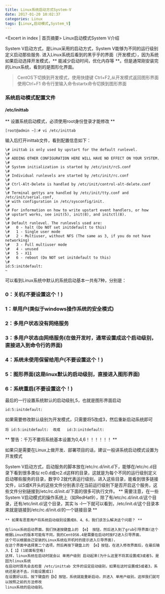 ```yaml
---
title: Linux系统启动方式System-V
date: 2017-01-20 10:02:37
categories: Linux
tags: [Linux,启动模式,System_V]
---
```


<Excert in index | 首页摘要>
Linux启动模式System V介绍
<!-- more -->
<the rest of contents>

System V启动方式，是Linux采用的启动方式，System V能够为不同的运行级别定义启动那些服务.
进入Linux系统后看到的黑乎乎的界面（开发模式），因为系统如果启动选择开发模式，** 能减少启动时间，优化内存等 **。但是通常刚安装完的Linux系统，看到的是图形化界面。
> CentOS下切换到开发模式，使用快捷键 Ctrl+F2,从开发模式返回图形界面使用Ctrl+F1
> 命令行里输入命令startx命令切换到图形界面

### 系统启动模式配置文件 
#### /etc/inittab
** 设置系统启动模式，必须使用root身份登录才能修改 **
```
[root@admin ~]:# vi /etc/inittab
```
输入后打开inittab文件，看到配置信息如下：
```
\# inittab is only used by upstart for the default runlevel.
\#
\# ADDING OTHER CONFIGURATION HERE WILL HAVE NO EFFECT ON YOUR SYSTEM.
\#
\# System initialization is started by /etc/init/rcS.conf
\#
\# Individual runlevels are started by /etc/init/rc.conf
\#
\# Ctrl-Alt-Delete is handled by /etc/init/control-alt-delete.conf
\#
\# Terminal gettys are handled by /etc/init/tty.conf and /etc/init/serial.conf,
\# with configuration in /etc/sysconfig/init.
\#
\# For information on how to write upstart event handlers, or how
\# upstart works, see init(5), init(8), and initctl(8).
\#
\# Default runlevel. The runlevels used are:
\#   0 - halt (Do NOT set initdefault to this)
\#   1 - Single user mode
\#   2 - Multiuser, without NFS (The same as 3, if you do not have networking)
\#   3 - Full multiuser mode
\#   4 - unused
\#   5 - X11
\#   6 - reboot (Do NOT set initdefault to this)
\#
id:5:initdefault:
~   
```

可以看到Linux系统中默认的系统启动基本一共有7种，分别是：

### 0：关机(不要设置这个！)
### 1：单用户(类似于windows操作系统的安全模式)
### 2：多用户状态没有网络服务     
### 3：多用户状态由网络服务(在做开发时，通常设置成这个启动级别，直接进入到命令行的界面)
### 4：系统未使用保留给用户(不要设置这个！)       
### 5：图形界面(这是linux默认的启动级别，直接进入图形界面)
### 6：系统重启(不要设置这个！)
	
最后的一行设置系统默认的启动级别,5，也就是图形界面启动
```
id:5:initdefault:
```
如果需要修改默认级别为开发模式，只需要将5改成3，然后重新启动系统即可
```
将 id:5:initdefault:  改成   id:3:initdefault:
```
** 警告：千万不要将系统基本设置为0,4,6！！！！！！ **

如果只是需要在Linux上做开发、部署项目的话，建议一般讲系统启动模式设置为开发模式

System V启动方式，启动服务的脚本放在/etc/rc.d/init.d下，能够在/etc/rc.d目录下看到很多类似 rc0.d或rc2.d这样的目录，这就是为每个不同的运行级别定义启动哪些服务的目录，数字0 2就代表运行级别，进入这些目录，能看到很多链接文件，以S或K开头的这些文件分别表示在当前运行级别下是否开启这个服务，这些文件分别链接到/etc/rc.d/init.d/下面的很多可执行文件。
** 需要注意，在一些System V启动模式的操作系统上（如RedHat9），除了有/etc/rc.d/init.d/这个目录，还有/etc/init.d/这个目录，其实 ls -l一下就可以看到，/etc/init.d/这个目录本来就是链接到/etc/rc.d/init.d/的一个链接目录 **

```
** 如果有恶意用户将系统启动级别设置成0、4、6，我们该怎么解决这个问题？ **

在linux系统启动界面，我们快速按键盘上的 【e】 按钮，然后进入到了grub引导界面(这个根据Linux的版本可能有不同，我的CentOS6.4是需要在启动时按F2进入引导界面，
这个可以根据自己安装的Linux系统在开机时的提示进入引导界面)，
在这个界面中选择第二个选项，然后再按下键盘上的 【e】按钮，在进入修改界面后，在最后输入【 1】(1前面有空格)
这样，linux系统在启动时就会以 单用户级别 启动起来(为什么这里不将其设置成3或者5，是因为linux系统
在启动时首先会去检查 /etc/inittab 文件的设定启动级别，如果在这时设置成5或者3，系统还是进不去，只能设置成1)
在设置好以后，按下键盘的【b】按钮，系统就能重新启动，并进入 单用户级别，这样我们就可以按照之前的方法修改
linux系统的启动级别。
```